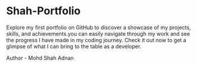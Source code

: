 # Shah-Portfolio

Explore my first portfolio on GitHub to discover a showcase of my projects, skills, and achievements.you can easily navigate through my work and see the progress I have made in my coding journey. Check it out now to get a glimpse of what I can bring to the table as a developer.

Author - Mohd Shah Adnan 
